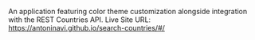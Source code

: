 An application featuring color theme customization alongside integration with the REST Countries API.
Live Site URL: https://antoninavi.github.io/search-countries/#/
